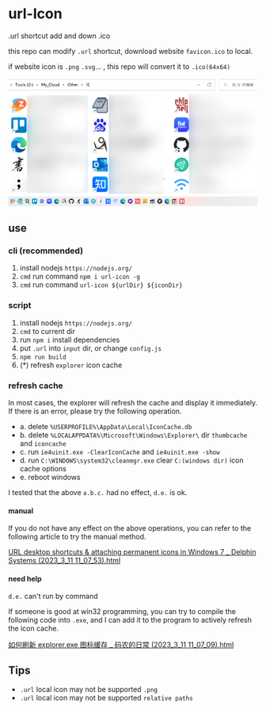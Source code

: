 # url-Icon

.url shortcut add and down .ico

this repo can modify `.url` shortcut, download website `favicon.ico` to local.

if website icon is `.png` `.svg`... , this repo will convert it to `.ico(64x64)`

![icon](./docs/icon.png)

## use

### cli (recommended)

1. install nodejs `https://nodejs.org/`
2. `cmd` run command `npm i url-icon -g`
3. `cmd` run command `url-icon ${urlDir} ${iconDir}`

### script

1. install nodejs `https://nodejs.org/`
2. `cmd` to current dir
3. run `npm i` install dependencies
4. put `.url` into `input` dir, or change `config.js`
5. `npm run build`
6. (\*) refresh `explorer` icon cache

### refresh cache

In most cases, the explorer will refresh the cache and display it immediately. If there is an error, please try the following operation.

-   a. delete `%USERPROFILE%\AppData\Local\IconCache.db`
-   b. delete `%LOCALAPPDATA%\Microsoft\Windows\Explorer\` dir `thumbcache` and `iconcache`
-   c. run `ie4uinit.exe -ClearIconCache` and `ie4uinit.exe -show`
-   d. run `C:\WINDOWS\system32\cleanmgr.exe` clear `C:(windows dir)` icon cache options
-   e. reboot windows

I tested that the above `a.b.c.` had no effect, `d.e.` is ok.

#### manual

If you do not have any effect on the above operations, you can refer to the following article to try the manual method.

[URL desktop shortcuts & attaching permanent icons in Windows 7 \_ Delphin Systems (2023_3_11 11_07_53).html](<./docs/refreshCache/URL%20desktop%20shortcuts%20%26%20attaching%20permanent%20icons%20in%20Windows%207%20_%20Delphin%20Systems%20(2023_3_11%2011_07_53).html>)

#### need help

`d.e.` can't run by command

If someone is good at win32 programming, you can try to compile the following code into `.exe`, and I can add it to the program to actively refresh the icon cache.

[如何刷新 explorer.exe 图标缓存 \_ 码农的日常 (2023_3_11 11_07_09).html](<./docs/refreshCache/%E5%A6%82%E4%BD%95%E5%88%B7%E6%96%B0explorer.exe%E5%9B%BE%E6%A0%87%E7%BC%93%E5%AD%98%20_%20%E7%A0%81%E5%86%9C%E7%9A%84%E6%97%A5%E5%B8%B8%20(2023_3_11%2011_07_09).html>)

## Tips

- `.url` local icon may not be supported `.png`
- `.url` local icon may not be supported `relative paths`
